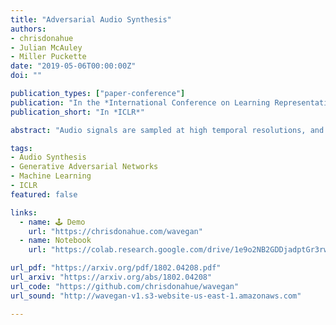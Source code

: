 ```yaml
---
title: "Adversarial Audio Synthesis"
authors:
- chrisdonahue
- Julian McAuley
- Miller Puckette
date: "2019-05-06T00:00:00Z"
doi: ""

publication_types: ["paper-conference"]
publication: "In the *International Conference on Learning Representations*"
publication_short: "In *ICLR*"

abstract: "Audio signals are sampled at high temporal resolutions, and learning to synthesize audio requires capturing structure across a range of timescales. Generative adversarial networks (GANs) have seen wide success at generating images that are both locally and globally coherent, but they have seen little application to audio generation. In this paper we introduce WaveGAN, a first attempt at applying GANs to unsupervised synthesis of raw-waveform audio. WaveGAN is capable of synthesizing one second slices of audio waveforms with global coherence, suitable for sound effect generation. Our experiments demonstrate that, without labels, WaveGAN learns to produce intelligible words when trained on a small-vocabulary speech dataset, and can also synthesize audio from other domains such as drums, bird vocalizations, and piano. We compare WaveGAN to a method which applies GANs designed for image generation on image-like audio feature representations, finding both approaches to be promising."

tags:
- Audio Synthesis
- Generative Adversarial Networks
- Machine Learning
- ICLR
featured: false

links:
  - name: 🕹️ Demo
    url: "https://chrisdonahue.com/wavegan"
  - name: Notebook
    url: "https://colab.research.google.com/drive/1e9o2NB2GDDjadptGr3rwQwTcw-IrFOnm"

url_pdf: "https://arxiv.org/pdf/1802.04208.pdf"
url_arxiv: "https://arxiv.org/abs/1802.04208"
url_code: "https://github.com/chrisdonahue/wavegan"
url_sound: "http://wavegan-v1.s3-website-us-east-1.amazonaws.com"

---
```

